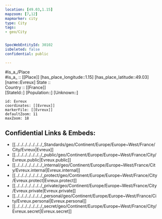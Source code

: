 ```yaml
---
location: [49.03,1.15] 
mapzoom: [7,12] 
mapmarker: city 
type: City
tags:
- geo/City


SpocWebEntityId: 30102
isDeleted: false
confidential: public

---
```

#is_a_/Place  
#is_a_ :: [[Place]] 
[has_place_longitude::1.15] 
[has_place_latitude::49.03] 
[name::Evreux] 
State ::  
Country :: [[France]]  
[StateId::] 
[Population::] 
[Unknown::] 


```leaflet
id: Evreux
coordinates: [[Evreux]] 
markerFile: [[Evreux]] 
defaultZoom: 11 
maxZoom: 18
```


## Confidential Links & Embeds: 
- [[../../../../../../../_Standards/geo/Continent/Europe/Europe~West/France/City/Evreux|Evreux]] 
- [[../../../../../../../_public/geo/Continent/Europe/Europe~West/France/City/Evreux.public|Evreux.public]] 
- [[../../../../../../../_internal/geo/Continent/Europe/Europe~West/France/City/Evreux.internal|Evreux.internal]] 
- [[../../../../../../../_protect/geo/Continent/Europe/Europe~West/France/City/Evreux.protect|Evreux.protect]] 
- [[../../../../../../../_private/geo/Continent/Europe/Europe~West/France/City/Evreux.private|Evreux.private]] 
- [[../../../../../../../_personal/geo/Continent/Europe/Europe~West/France/City/Evreux.personal|Evreux.personal]] 
- [[../../../../../../../_secret/geo/Continent/Europe/Europe~West/France/City/Evreux.secret|Evreux.secret]] 

